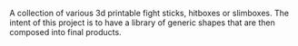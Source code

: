 A collection of various 3d printable fight sticks, hitboxes or slimboxes.
The intent of this project is to have a library of generic shapes that are then composed into final products.